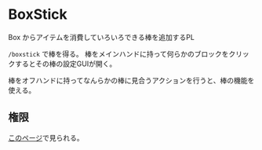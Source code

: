 # BoxStick
Box からアイテムを消費していろいろできる棒を追加するPL

`/boxstick` で棒を得る。
棒をメインハンドに持って何らかのブロックをクリックするとその棒の設定GUIが開く。

棒をオフハンドに持ってなんらかの棒に見合うアクションを行うと、棒の機能を使える。

## 権限
[このページ](https://github.com/okocraft/BoxStick/blob/master/src/main/resources/plugin.yml)で見られる。